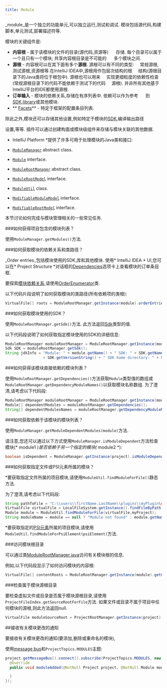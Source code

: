 ```yaml
---
title: Module
---
```


_module_是一个独立的功能单元,可以独立运行,测试和调试.
模块包括源代码,构建脚本,单元测试,部署描述符等.


模块的关键组件是:
  
* **内容根**  - 属于该模块的文件的目录(源代码,资源等)
    
存储.
每个目录可以属于一个且只有一个模块;
共享内容根目录是不可能的
    
多个模块之间.
  
* **源根**  - 内容根可以在其下面有多个**源根**.
源根可以有不同的类型:
   
常规源根,测试源根,资源根等.在IntelliJ IDEA中,源根用作包层次结构的根
   
结构(源根目录下的Java类将位于根包中).
源根也可以用来
   
实现更细粒度的依赖性检查(常规源根目录下的代码不能依赖于测试下的代码
   
源根).
并非所有其他基于IntelliJ平台的IDE都使用源根.
  
* **订单输入**  - 模块的依赖关系,存储在有序列表中.
依赖可以作为参考
    
到[SDK](sdk.md),[library](library.md)或其他模块.
  
* ** [Facets](facet.md)**  - 特定于框架的配置条目列表.


除此之外,模块还可以存储其他设置,例如特定于模块的[SDK](sdk.md),编译输出路径

设置,等等.
插件可以通过创建构面或模块级组件来存储与模块关联的其他数据.


* IntelliJ Platform *提供了许多可用于处理模块的Java类和接口:


* [`ModuleManager`](upsource:///platform/projectModel-api/src/com/intellij/openapi/module/ModuleManager.java) abstract class.
* [`Module`](upsource:///platform/core-api/src/com/intellij/openapi/module/Module.java) interface.
* [`ModuleRootManager`](upsource:///platform/projectModel-api/src/com/intellij/openapi/roots/ModuleRootManager.java) abstract class.
* [`ModuleRootModel`](upsource:///platform/projectModel-api/src/com/intellij/openapi/roots/ModuleRootModel.java) interface.
* [`ModuleUtil`](upsource:///platform/lang-api/src/com/intellij/openapi/module/ModuleUtil.java) class.
* [`ModifiableModuleModel`](upsource:///platform/projectModel-api/src/com/intellij/openapi/module/ModifiableModuleModel.java) interface.
* [`ModifiableRootModel`](upsource:///platform/projectModel-api/src/com/intellij/openapi/roots/ModifiableRootModel.java) interface.

本节讨论如何完成与模块管理相关的一些常见任务.


###如何获得项目包含的模块列表？


使用`ModuleManager.getModules()`方法.


###如何获取模块的依赖关系和类路径？


_Order entries_包括模块使用的SDK,库和其他模块.
使用* IntelliJ IDEA * UI,您可以在* Project Structure *对话框的[Dependencies](https://www.jetbrains.com/help/idea/dependencies-tab.html)选项卡上查看模块的订单条目
框.


要探索[模块依赖关系](https://www.jetbrains.com/help/idea/dependencies-tab.html),请使用[OrderEnumerator](upsource:///platform/projectModel-api/src/com/intellij/openapi/roots/OrderEnumerator.java)类.


以下代码片段说明了如何获取模块的类路径(所有依赖项的类根):


```java
VirtualFile[] roots = ModuleRootManager.getInstance(module).orderEntries().classes().getRoots();
```

###如何获取模块使用的SDK？


使用`ModuleRootManager.getSdk()`方法.
此方法返回[Sdk](upsource:///platform/projectModel-api/src/com/intellij/openapi/projectRoots/Sdk.java)类型的值.


以下代码段说明了如何获取指定模块使用的SDK的详细信息:


```java
ModuleRootManager moduleRootManager = ModuleRootManager.getInstance(module);
Sdk SDK = moduleRootManager.getSdk();
String jdkInfo = "Module: " + module.getName() + " SDK: " + SDK.getName() + " SDK version: "
                 + SDK.getVersionString() + " SDK home directory: " + SDK.getHomePath();
```

###如何获得该模块直接依赖的模块列表？


使用`ModuleRootManager.getDependencies()`方法获取`Module`类型值的数组或`ModuleRootManager.getDependencyModuleNames()`以获取模块名称数组.
为了澄清,请考虑以下代码段:


```java
ModuleRootManager moduleRootManager = ModuleRootManager.getInstance(module);
Module[] dependentModules = moduleRootManager.getDependencies();
String[] dependentModulesNames = moduleRootManager.getDependencyModuleNames();
```

###如何获取依赖于该模块的模块列表？


使用`ModuleManager.getModuleDependentModules(module)`方法.


请注意,您还可以通过以下方式使用`ModuleManager.isModuleDependent`方法检查模块(* module1 *)是否依赖于另一个指定的模块(* module2 *):


```java
boolean isDependent = ModuleManager.getInstance(project).isModuleDependent(module1,module2);
```

###如何获取指定文件或PSI元素所属的模块？


*要获取指定文件所属的项目模块,请使用`ModuleUtil.findModuleForFile()`静态方法.


为了澄清,请考虑以下代码段:


```java
String pathToFile = "C:\\users\\firstName.LastName\\plugins\\myPlugin\src\MyAction.java";
VirtualFile virtualFile = LocalFileSystem.getInstance().findFileByPath(pathToFile);
Module module = ModuleUtil.findModuleForFile(virtualFile,myProject);
String moduleName = module == null ? "Module not found" : module.getName();
```

*要获取指定的[PSI元素](../../basics/architectural_overview/psi_elements.md)所属的项目模块,请使用`ModuleUtil.findModuleForPsiElement(psiElement)`方法.


###访问模块根目录


可以通过类[ModuleRootManager.java](upsource:///platform/projectModel-api/src/com/intellij/openapi/roots/ModuleRootManager.java)访问有关模块根的信息.

例如,以下代码段显示了如何访问模块的内容根:


```java
VirtualFile[] contentRoots = ModuleRootManager.getInstance(module).getContentRoots();
```

###检查属于模块源根目录


要检查虚拟文件或目录是否属于模块源根目录,请使用`ProjectFileIndex.getSourceRootForFile`方法.
如果文件或目录不属于项目中任何模块的源根,则此方法返回null.


```java
VirtualFile moduleSourceRoot = ProjectRootManager.getInstance(project).getFileIndex().getSourceRootForFile(virtualFileOrDirectory);
```

##接收有关模块更改的通知


要接收有关模块更改的通知(要添加,删除或重命名的模块),

使用[message bus](/reference_guide/messaging_infrastructure.md)和`ProjectTopics.MODULES`主题:


```java
project.getMessageBus().connect().subscribe(ProjectTopics.MODULES, new ModuleListener() {
  @Override
  public void moduleAdded(@NotNull Project project, @NotNull Module module) {

  }
});
```

